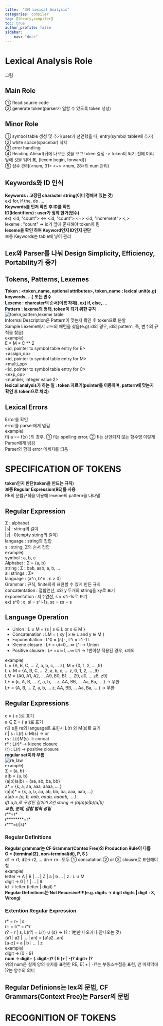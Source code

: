 ```yaml
---
title:  "3장 Lexical Analysis"
categories: compiler
tag: [theory,compiler]
toc: true
author_profile: false
sidebar:
    nav: "docs"
---
```


# Lexical Analysis Role

그림   
## Main Role

① Read source code   
② generate token(parser가 일할 수 있도록 token 생성)

## Minor Role   

① symbol table 생성 및 추가(user가 선언했을 때, entry(symbol table)에 추가)    
② white space(spacebar) 삭제    
③ error handling   
④ Reading Ahead(뒤에 나오는 것을 보고 token 결정 -> token이 되기 전에 미리 앞에 것을 읽어 봄, {lexem begin, forward})    
⑤ 상수 관리(<num, 31> <+> <num, 28>의 num 관리)   

## Keywords와 ID 인식   

**Keywords : 고정된 character string(이미 정해져 있는 것)**   
ex) for, if the, do ....    
**Keywords를 먼저 확인 후 ID를 확인**   
**ID(Identifiers) : user가 정의 한거(변수)**   
ex) <id, "count"> <=> <id, "count"> <+> <id, "increment"> <;>   
lexeme : "count" -> id가 앞에 존재해야 token이 됨   
**lexeme을 확인 하여 Keyword인지 ID인지 판단**   
보통 Keywords는 table에 넣어 관리   

## Lex와 Parser를 나눠 Design Simplicity, Efficiency, Portability가 증가

## Tokens, Patterns, Lexemes

**Token : <token_name, optional attributes>, token_name : lexical unit(e.g) keywords, ...) 또는 변수**   
**Lexeme : charcater의 순서(이름 자체), ex) if, else, ...**   
**Pattern : lexeme의 형태, token이 되기 위한 규칙**   
![toekn,pattern,lexeme table](https://github.com/drepion43/java1-1/assets/84303857/d46b703d-dcc4-4be9-a005-f23efd06bcdf)   
Informal Description은 Pattern이 맞는지 확인 후 token으로 분할   
Sample Lexeme에서 코드의 패턴을 찾음(e.g) id의 경우, id의 pattern, 즉, 변수의 규칙을 찾음)   
example)   
E = M * C ** 2   
<id, pointer to symbol table entry for E>   
<assign_op>   
<id, pointer to symbol table entry for M>   
<multi_op>   
<id, pointer to symbol table entry for C>   
<exp_op>   
<number, integer value 2>   
**lexical analysis가 하는 일 : token 자르기(pointer를 이동하며, pattern에 맞는지 확인 후 token으로 처리)**   

## Lexical Errors

Error를 확인   
error를 parser에게 넘김   
example)    
fi( a == f(x) )의 경우, ① fi는 spelling error, ② fi는 선언되지 않는 함수명 이렇게 Parser에게 넘김   
Parser와 함께 error 메세지를 띄움   

# SPECIFICATION OF TOKENS

**token인지 판단(token을 만드는 규칙)**   
**보통 Regular Expression(RE)를 사용**   
RE의 문법규칙을 이용해 lexeme의 pattern을 나타냄   

## Regular Expression

Σ : alphabet   
|s| : string의 길이   
|ε| : 0(empty string의 길이)   
language : string의 집합   
s : string, Σ의 순서 집합   
example)   
symbol : a, b, c   
Alphabet : Σ = {a, b}   
string : Σ : bab, aab, a, b, ...   
all strings : Σ*    
language : (a^n, b^n : n > 0)   
Grammar : 규칙, finite하게 표현할 수 있게 만든 규칙   
concatentation : 접합연산, x와 y 두개의 string을 xy로 표기   
exponentation : 지수연산, s = s^i-1s로 표기   
ex) s^0 : ε, si = s^i-1s, sε = εs = s   

## Language Operation

- Union : L ∪ M = {s | s ∈ L or s ∈ M }
- Concatenation : LM = { xy | x ∈  L and y ∈ M }
- Exponentiation : L^0 = {ε}; , L^i = L^i-1 L
- Kleene closure : L* = ∪i=0,...∞ L^i -> Union
- Positive clousre : L+ =∪i=1,...∞ L^i -> 1번이상 적용된 경우,  ε제외

example)   
L = {A, B, C, ... Z, a, b, c, ... z}, M = {0, 1, 2, ... ,9}    
L ∪ M = {A, B, C, ... Z, a, b, c, ... z, 0, 1, 2, ... ,9}   
LM = {A0, A1, A2, ... A9, B0, B1, ... Z9, a0, ... z8, z9}   
L* = {ε, A, B, ... Z, a, b, ... z, AA, BB, ... Aa, Ba, ... } -> 무한   
L+ = {A, B, ... Z, a, b, ... z, AA, BB, ... Aa, Ba, ... } -> 무한   

## Regular Expressions

ε = { ε }로 표기   
a ∈ Σ = { a }로 표기   
r과 s을 re의 language로 표힌시 L(r) 와 M(s)로 표기   
r | s : L(r) ∪ M(s) -> or    
rs : L(r)M(s) -> concat   
r* : L(r)* -> kleene closure   
(r) : L(r) -> positive closure   
**regular set이라 부름**   
![re_law](https://github.com/drepion43/java1-1/assets/84303857/521f76b4-4bca-46ae-a1da-e75e5fd15ae5)   
example)    
Σ = {a, b}   
a|b = {a, b}   
(a|b)(a|b) = {aa, ab, ba, bb}   
a* = {ε, a, aa, aaa, aaaa, ... }   
(a|b)* = {ε, a, b, aa, ab, bb, ba, aaa, aab, ...}   
a|a*b = {a, b, aab, aaab, aaaab, ... }    
if) a,b,로 구성된 길이가 3인 string -> (a|b)(a|b)(a|b)   
**교환, 분배, 결합 법칙 성립**   
r***=r*  
r********=r*    
r***=(r|ε)*    

### Regular Definitions

**Regular grammar는 CF Grammar(Contex Free)와 Production Rule이 다름**   
**G = {terminal(Σ), non-terminal(di), P, S }**   
d1 -> r1, d2-> r2, ... dn-> rn : 모두 ① concatation ② or ③ clousre로 표현해야 함   
example)   
letter -> A | B | ... | Z | a | b ... | z  : L ∪ M   
digit -> 0 | 1 | ... | 9   
id -> letter (letter | digit) *    
**Regular Definitions는 Not Recursive!!!!(e.g. digits -> digit digits | digit : X, Wrong)**   

### Extention Regular Expression

r* = r+ | ε   
r+ = rr* = r*r   
r? = r | ε, L(r?) = L(r) ∪ {ε} -> (? : 1번만 나오거나 안나오는 것)   
{a1 | a2 | ... | an} = [a1a2...an]   
[a-z] = a | b | ... | z   
example)   
digit -> [0 - 9]   
**num -> digit+ (. digit+)? ( E (+ | -)? digit+ )?**    
위의 num은 실제 양의 숫자를 표현한 RE, E( + | -)?는 부동소수점을 표현, 맨 마지막에 )?는 양수의 의미   
## Regular Definions는 lex의 문법, CF Grammars(Context Free)는 Parser의 문법

# RECOGNITION OF TOKENS

